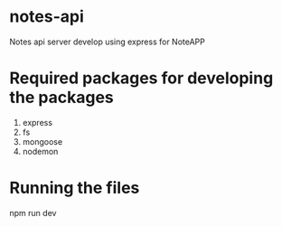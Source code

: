 # notes-api
Notes api server develop using express for NoteAPP 

# Required packages for developing the packages
1. express
1. fs
3. mongoose
4. nodemon

# Running the files
npm run dev